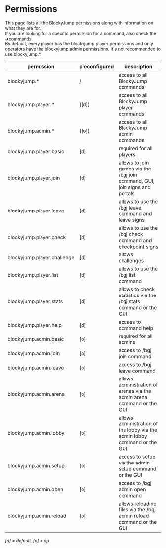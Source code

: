 # Permissions
This page lists all the BlockyJump permissions along with information on what they are for.  
If you are looking for a specific permission for a command, also check the [➜commands](commands.md).  
By default, every player has the blockyjump.player permissions and only operators have the blockyjump.admin permissions. It's not recommended to use blockyjump.*.

| permission                  | preconfigured | description                                                                 |
|-----------------------------|---------------|-----------------------------------------------------------------------------|
| blockyjump.*                | /             | access to all BlockyJump commands                                           |
| blockyjump.player.*         | ([d])         | access to all BlockyJump player commands                                    |
| blockyjump.admin.*          | ([o])         | access to all BlockyJump admin commands                                     |
| blockyjump.player.basic     | [d]           | required for all players                                                    |
| blockyjump.player.join      | [d]           | allows to join games via the /bgj join command, GUI, join signs and portals |
| blockyjump.player.leave     | [d]           | allows to use the /bgj leave command and leave signs                        |
| blockyjump.player.check     | [d]           | allows to use the /bgj check command and checkpoint signs                   |
| blockyjump.player.challenge | [d]           | allows challenges                                                           |
| blockyjump.player.list      | [d]           | allows to use the /bgj list command                                         |
| blockyjump.player.stats     | [d]           | allows to check statistics via the /bgj stats command or the GUI            |
| blockyjump.player.help      | [d]           | access to command help                                                      |
| blockyjump.admin.basic      | [o]           | required for all admins                                                     |
| blockyjump.admin.join       | [o]           | access to /bgj join <arena> <player> command                                |
| blockyjump.admin.leave      | [o]           | access to /bgj leave <arena> <player> command                               |
| blockyjump.admin.arena      | [o]           | allows administration of arenas via the admin arena command or the GUI      |
| blockyjump.admin.lobby      | [o]           | allows administration of the lobby via the admin lobby command or the GUI   |
| blockyjump.admin.setup      | [o]           | access to setup via the admin setup command or the GUI                      |
| blockyjump.admin.open       | [o]           | access to /bgj admin open <player> command                                  |
| blockyjump.admin.reload     | [o]           | allows reloading files via the /bgj admin reload command or the GUI         |

*[d] = default, [o] = op*
